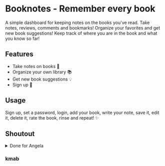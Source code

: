 # Booknotes - Remember every book

A simple dashboard for keeping notes on the books you've read. Take notes, reviews, comments and bookmarks! Organize your favorites and get new book suggestions! Keep track of where you are in the book and what you know so far!

## Features

- Take notes on books 📝
- Organize your own library 📚
- Get new book suggestions 💡
- Sign up 🧑

## Usage

Sign up, set a password, login, add your book, write your note, save it, edit it, delete it, rate the book, rinse and repeat! ✨

## Shoutout

<details>
<summary>Done for Angela</summary>

### Instructions

#### Overview

I read a lot of books but after I finish reading them I often don't remember all the most salient parts of the book. So I started taking notes. This capstone project is built on this idea. My friend Derek Sivers has this fantastic website where he has all the non-fiction books he has read, his notes, his ratings and when he read them. The books are sortable by rating, recency and title. It's a such cool idea for a project so I'm including it as a capstone here in this course.

#### Objectives

- Revise how to integrate public APIs into web projects.
- Gain more experience using Express/Node.js for server-side programming.
- Demonstrate ability to Create Read Update and Delete data in a PostgreSQL Database to persist data.

#### Example Ideas

- Use the Open Library Covers API to fetch book covers.
- Create a database to store books you have read.
- Have a way to add new data about books, update previous reviews and delete entries.
- Display this information from your database in a website like [https://sive.rs/book]
- Be able to sort your book entries by rating and recency.

#### Requirements

1. Database Persistance

- Persist data using a PostgreSQL database.
- Use CRUD methods to manipulate data in the database.

2. Project Planning

- Think through your project, researching the API documentation, project features, what data you will store, and how it will be used in your web application.
- Draw a database diagram on draw.io and plan out any relationships.
- Think through the PostgreSQL command you will need to write to create the schema for your database.

3. Project Setup

- Set up a new Node.js project using Express.js.
- Include pg for working with your localhost PostgreSQL database.
- Include EJS for templating.
- Create a frontend in HTML CSS JS.
- Ensure that the project has a structured directory and file organization.

4. API Integration

- Implement at least a GET endpoint to interact with your chosen API.
- Use Axios to send HTTP requests to the API and handle responses.

5. Data Presentation

- Design the application to present the book covers from the API and the data in your database a in a user-friendly way.
- Use appropriate HTML, CSS, and a templating engine like EJS.
- Think about how you would allow the user to sort the data from the database.

6. Error Handling

- Ensure that error handling is in place for both your application and any API requests. You can console log any errors, but you can also give users any user-relevant errors.

7. Documentation

- Include comments throughout your code to explain your logic.

8. Code Sharing

- Use what you have learnt about GitHub to commit and push your project to GitHub so that you can share it with other students in the Q&A area, I'd love to see what you've build too! You can tweet at me [@yu_angela]
- Include a Readme.md file that explains how to start your server, what commands are needed to run your code. e.g. npm i  and then nodemon index.js

#### Recommended Resources

- Express.js: [Getting Started Guide]
- Node.js: [Documentation]
- Axios: [Documentation]
- Postgres: [Documentation]
- pg: [Documentation]
- Open Library Covers API:  [https://openlibrary.org/dev/docs/api/covers](https://openlibrary.org/dev/docs/api/covers)

</details>

### kmab
